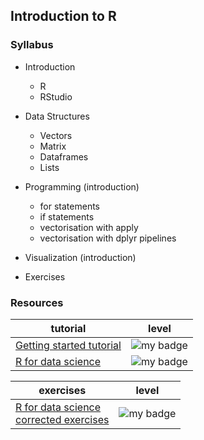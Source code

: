 
## Introduction to R

### Syllabus

  - Introduction
    - R
    - RStudio

  - Data Structures
    - Vectors
    - Matrix
    - Dataframes
    - Lists 

  - Programming (introduction)
      - for statements
      - if statements
      - vectorisation with apply
      - vectorisation with dplyr pipelines

  - Visualization (introduction)

  - Exercises

### Resources


| tutorial   | level  |
|-----------|---------|
| [Getting started tutorial](https://cran.r-project.org/doc/contrib/Paradis-rdebuts_en.pdf) | ![my badge](https://badgen.net/badge/level/beginners/green) |
| [R for data science](https://r4ds.had.co.nz/) | ![my badge](https://badgen.net/badge/level/beginners/green) | 


| exercises                                                                                         | level  |
|---------------------------------------------------------------------------------------------------|---------|
| [R for data science <br/> corrected exercises](https://jrnold.github.io/r4ds-exercise-solutions/) | ![my badge](https://badgen.net/badge/level/beginners/green) | 


